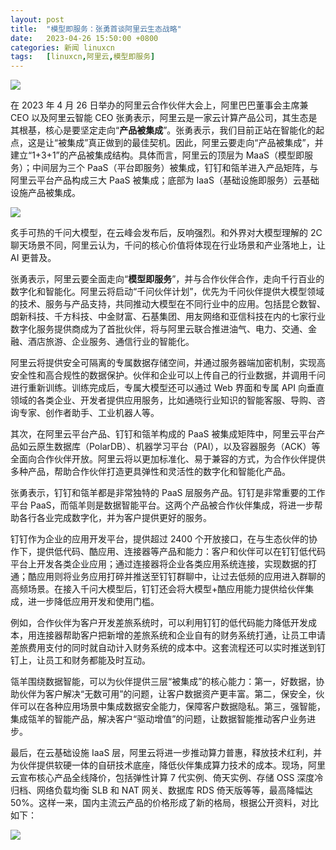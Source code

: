 ```yaml
---
layout: post
title:	"模型即服务：张勇首谈阿里云生态战略"
date:	2023-04-26 15:50:00 +0800 
categories:	新闻 linuxcn 
tags:	[linuxcn,阿里云,模型即服务]
---
```



![](/Asserts/Images//attachment/album/202304/26/154536dplpsb4t2bu5pzqs.jpg)


在 2023 年 4 月 26 日举办的阿里云合作伙伴大会上，阿里巴巴董事会主席兼 CEO 以及阿里云智能 CEO 张勇表示，阿里云是一家云计算产品公司，其生态是其根基，核心是要坚定走向“**产品被集成**”。张勇表示，我们目前正站在智能化的起点，这是让“被集成”真正做到的最佳契机。因此，阿里云要走向“产品被集成”，并建立“1+3+1”的产品被集成结构。具体而言，阿里云的顶层为 MaaS（模型即服务）；中间层为三个 PaaS（平台即服务）被集成，钉钉和瓴羊进入产品矩阵，与阿里云平台产品构成三大 PaaS 被集成；底部为 IaaS（基础设施即服务）云基础设施产品被集成。


![](/Asserts/Images//attachment/album/202304/26/154547vhthvuuaihzcq6zc.jpg)


炙手可热的千问大模型，在云峰会发布后，反响强烈。和外界对大模型理解的 2C 聊天场景不同，阿里云认为，千问的核心价值将体现在行业场景和产业落地上，让 AI 更普及。


张勇表示，阿里云要全面走向“**模型即服务**”，并与合作伙伴合作，走向千行百业的数字化和智能化。阿里云将启动“千问伙伴计划”，优先为千问伙伴提供大模型领域的技术、服务与产品支持，共同推动大模型在不同行业中的应用。包括昆仑数智、朗新科技、千方科技、中金财富、石基集团、用友网络和亚信科技在内的七家行业数字化服务提供商成为了首批伙伴，将与阿里云联合推进油气、电力、交通、金融、酒店旅游、企业服务、通信行业的智能化。


阿里云将提供安全可隔离的专属数据存储空间，并通过服务器端加密机制，实现高安全性和高合规性的数据保护。伙伴和企业可以上传自己的行业数据，并调用千问进行重新训练。训练完成后，专属大模型还可以通过 Web 界面和专属 API 向垂直领域的各类企业、开发者提供应用服务，比如通晓行业知识的智能客服、导购、咨询专家、创作者助手、工业机器人等。


其次，在阿里云平台产品、钉钉和瓴羊构成的 PaaS 被集成矩阵中，阿里云平台产品如云原生数据库（PolarDB）、机器学习平台（PAI），以及容器服务（ACK）等全面向合作伙伴开放。阿里云将以更加标准化、易于兼容的方式，为合作伙伴提供多种产品，帮助合作伙伴打造更具弹性和灵活性的数字化和智能化产品。


张勇表示，钉钉和瓴羊都是非常独特的 PaaS 层服务产品。钉钉是非常重要的工作平台 PaaS，而瓴羊则是数据智能平台。这两个产品被合作伙伴集成，将进一步帮助各行各业完成数字化，并为客户提供更好的服务。


钉钉作为企业的应用开发平台，提供超过 2400 个开放接口，在与生态伙伴的协作下，提供低代码、酷应用、连接器等产品和能力：客户和伙伴可以在钉钉低代码平台上开发各类企业应用；通过连接器将企业各类应用系统连接，实现数据的打通；酷应用则将业务应用打碎并推送至钉钉群聊中，让过去低频的应用进入群聊的高频场景。在接入千问大模型后，钉钉还会将大模型+酷应用能力提供给伙伴集成，进一步降低应用开发和使用门槛。


例如，合作伙伴为客户开发差旅系统时，可以利用钉钉的低代码能力降低开发成本，用连接器帮助客户把新增的差旅系统和企业自有的财务系统打通，让员工申请差旅费用支付的同时就自动计入财务系统的成本中。这套流程还可以实时推送到钉钉上，让员工和财务都能及时互动。


瓴羊围绕数据智能，可以为伙伴提供三层“被集成”的核心能力：第一，好数据，协助伙伴为客户解决“无数可用”的问题，让客户数据资产更丰富。第二，保安全，伙伴可以在各种应用场景中集成数据安全能力，保障客户数据隐私。第三，强智能，集成瓴羊的智能产品，解决客户“驱动增值”的问题，让数据智能推动客户业务进步。


最后，在云基础设施 IaaS 层，阿里云将进一步推动算力普惠，释放技术红利，并为伙伴提供软硬一体的自研技术底座，降低伙伴集成算力技术的成本。现场，阿里云宣布核心产品全线降价，包括弹性计算 7 代实例、倚天实例、存储 OSS 深度冷归档、网络负载均衡 SLB 和 NAT 网关、数据库 RDS 倚天版等等，最高降幅达 50%。这样一来，国内主流云产品的价格形成了新的格局，根据公开资料，对比如下：


![](/Asserts/Images//attachment/album/202304/26/154629zqnncjqzz8kryjp8.png)
